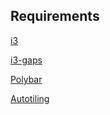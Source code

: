 ## Requirements
[i3](https://i3wm.org/)

[i3-gaps](https://github.com/Airblader/i3)

[Polybar](https://github.com/polybar/polybar)

[Autotiling](https://github.com/nwg-piotr/autotiling)